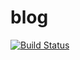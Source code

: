 # blog

[![Build Status](https://travis-ci.org/withlin/blog.svg?branch=master)](https://travis-ci.org/withlin/blog)
